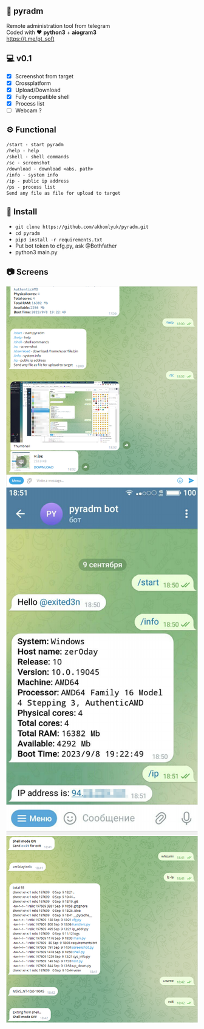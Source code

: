 ## 🔮 pyradm
Remote administration tool from telegram\
Coded with ❤️ **python3** + **aiogram3**\
https://t.me/pt_soft

## 💻 v0.1
- [X] Screenshot from target
- [X] Crossplatform
- [X] Upload/Download
- [X] Fully compatible shell
- [X] Process list
- [ ] Webcam ?

## ⚙️ Functional

```
/start - start pyradm
/help - help
/shell - shell commands
/sc - screenshot
/download - download <abs. path>
/info - system info
/ip - public ip address
/ps - process list
Send any file as file for upload to target
```

## 📘 Install
* `git clone https://github.com/akhomlyuk/pyradm.git`
* `cd pyradm`
* `pip3 install -r requirements.txt`
* Put bot token to cfg.py, ask @Bothfather
* python3 main.py

## 📷 Screens
![pyadm.png](static/pyadm.png)
![mobile.png](static/mobile.png)
![shell.png](static/shell.png)